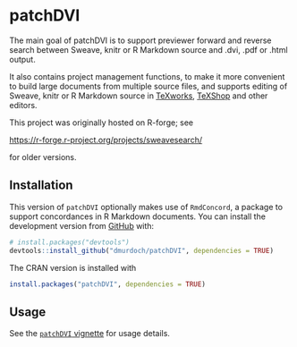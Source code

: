 
<!-- README.md is generated from README.Rmd. Please edit that file -->

# patchDVI

<!-- badges: start -->
<!-- badges: end -->

The main goal of patchDVI is to support previewer forward and reverse
search between Sweave, knitr or R Markdown source and .dvi, .pdf or
.html output.

It also contains project management functions, to make it more
convenient to build large documents from multiple source files, and
supports editing of Sweave, knitr or R Markdown source in
[TeXworks](https://tug.org/texworks/),
[TeXShop](https://pages.uoregon.edu/koch/texshop/) and other editors.

This project was originally hosted on R-forge; see

<https://r-forge.r-project.org/projects/sweavesearch/>

for older versions.

## Installation

This version of `patchDVI` optionally makes use of `RmdConcord`, a
package to support concordances in R Markdown documents. You can install
the development version from [GitHub](https://github.com/) with:

``` r
# install.packages("devtools")
devtools::install_github("dmurdoch/patchDVI", dependencies = TRUE)
```

The CRAN version is installed with

``` r
install.packages("patchDVI", dependencies = TRUE)
```

## Usage

See the [`patchDVI`
vignette](https://dmurdoch.github.io/patchDVI/articles/patchDVI.html)
for usage details.
